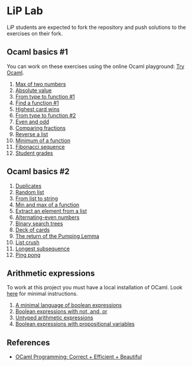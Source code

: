 # LiP Lab

LiP students are expected to fork the repository and push solutions to the exercises on their fork.

## Ocaml basics #1

You can work on these exercises using the online Ocaml playground: [Try Ocaml](https://try.ocamlpro.com/).

1. [Max of two numbers](ocaml-basics/max-of-two/)
1. [Absolute value](ocaml-basics/absolute-value/)
1. [From type to function #1](ocaml-basics/fun-of-type-1/)
1. [Find a function #1](ocaml-basics/find-fun-1/)
1. [Highest card wins](ocaml-basics/highest-card-wins/)
1. [From type to function #2](ocaml-basics/fun-of-type-2/)
1. [Even and odd](ocaml-basics/even-odd/)
1. [Comparing fractions](ocaml-basics/fractions/)
1. [Reverse a list](ocaml-basics/rev-list)
1. [Minimum of a function](ocaml-basics/minfun)
1. [Fibonacci sequence](ocaml-basics/fibonacci-seq)
1. [Student grades](ocaml-basics/cumlaude)


## Ocaml basics #2

1. [Duplicates](ocaml-basics/dup)
1. [Random list](ocaml-basics/rnd-list)
1. [From list to string](ocaml-basics/string-of-list)
1. [Min and max of a function](ocaml-basics/minmax)
1. [Extract an element from a list](ocaml-basics/extract)
1. [Alternating-even numbers](ocaml-basics/alt-even)
1. [Binary search trees](ocaml-basics/binary-search-tree)
1. [Deck of cards](ocaml-basics/deck-of-cards)
1. [The return of the Pumping Lemma](ocaml-basics/pumping-lemma)
1. [List crush](ocaml-basics/list-crush)
1. [Longest subsequence](ocaml-basics/longsub)
1. [Ping pong](ocaml-basics/ping-pong)

## Arithmetic expressions

To work at this project you must have a local installation of OCaml. 
Look [here](install-ocaml) for minimal instructions.

1. [A minimal language of boolean expressions](untyped-expr/boolexpr)
1. [Boolean expressions with not, and, or](untyped-expr/andboolexpr)
1. [Untyped arithmetic expressions](untyped-expr/arithexpr)
1. [Boolean expressions with propositional variables](untyped-expr/varboolexpr)

## References

- [OCaml Programming: Correct + Efficient + Beautiful](https://cs3110.github.io/textbook/cover.html)
